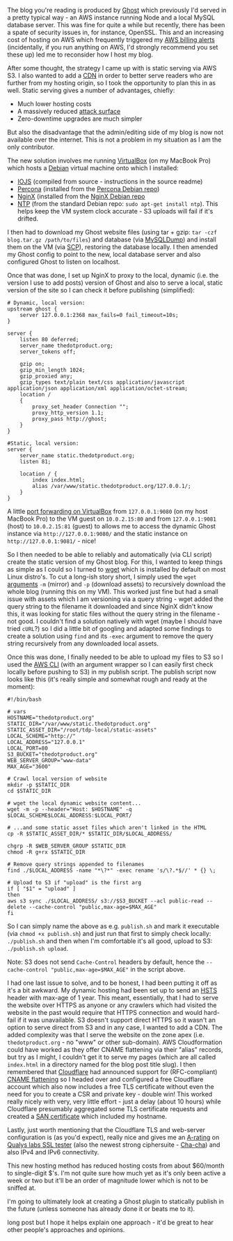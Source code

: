 The blog you're reading is produced by [Ghost](https://ghost.org/) which previously I'd served in a pretty typical way - an AWS instance running Node and a local MySQL database server. This was fine for quite a while but recently, there has been a spate of security issues in, for instance, OpenSSL. This and an increasing cost of hosting on AWS which frequently triggered my [AWS billing alerts](http://docs.aws.amazon.com/awsaccountbilling/latest/aboutv2/monitor-charges.html) (incidentally, if you run anything on AWS, I'd strongly recommend you set these up) led me to reconsider how I host my blog.

After some thought, the strategy I came up with is static serving via AWS S3. I also wanted to add a [CDN](https://en.wikipedia.org/wiki/Content_delivery_network) in order to better serve readers who are further from my hosting origin, so I took the opportunity to plan this in as well. Static serving gives a number of advantages, chiefly:

* Much lower hosting costs
* A massively reduced [attack surface](https://en.wikipedia.org/wiki/Attack_surface)
* Zero-downtime upgrades are much simpler

But also the disadvantage that the admin/editing side of my blog is now not available over the internet. This is not a problem in my situation as I am the only contributor.

The new solution involves me running [VirtualBox](https://www.virtualbox.org/) (on my MacBook Pro) which hosts a [Debian](http://www.debian.org/) virtual machine onto which I installed:

* [IOJS](https://iojs.org/en/index.html) (compiled from source - instructions in the source readme)
* [Percona](https://www.percona.com/software/mysql-database/percona-server) (installed from the [Percona Debian repo](https://www.percona.com/doc/percona-server/5.5/installation/apt_repo.html))
* [NginX](http://nginx.org/) (installed from the [NginX Debian repo](http://nginx.org/en/linux_packages.html)
* [NTP](https://en.wikipedia.org/wiki/Network_Time_Protocol) (from the standard Debian repo: `sudo apt-get install ntp`). This helps keep the VM system clock accurate - S3 uploads will fail if it's drifted.

I then had to download my Ghost website files (using tar + gzip: `tar -czf blog.tar.gz /path/to/files`) and database (via [MySQLDump](https://dev.mysql.com/doc/refman/5.1/en/mysqldump.html)) and install them on the VM (via [SCP](https://en.wikipedia.org/wiki/Secure_copy)), restoring the database locally. I then amended my Ghost config to point to the new, local database server and also configured Ghost to listen on localhost.

Once that was done, I set up NginX to proxy to the local, dynamic (i.e. the version I use to add posts) version of Ghost and also to serve a local, static version of the site so I can check it before publishing (simplified):

```
# Dynamic, local version:
upstream ghost {
	server 127.0.0.1:2368 max_fails=0 fail_timeout=10s;
}

server {
	listen 80 deferred;
	server_name thedotproduct.org;
	server_tokens off;

	gzip on;
	gzip_min_length 1024;
	gzip_proxied any;
	gzip_types text/plain text/css application/javascript application/json application/xml application/octet-stream;
	location /
	{
    	proxy_set_header Connection "";
    	proxy_http_version 1.1;
    	proxy_pass http://ghost;
	}
}

#Static, local version:
server {
	server_name static.thedotproduct.org;
	listen 81;

	location / {
		index index.html;
		alias /var/www/static.thedotproduct.org/127.0.0.1/;
	}
}
```

A little [port forwarding on VirtualBox](https://www.virtualbox.org/manual/ch06.html#natforward) from `127.0.0.1:9080` (on my host MacBook Pro) to the VM guest on `10.0.2.15:80` and from `127.0.0.1:9081` (host) to `10.0.2.15:81` (guest) to  allows me to access the dynamic Ghost instance via `http://127.0.0.1:9080/` and the static instance on `http://127.0.0.1:9081/` - nice!

So I then needed to be able to reliably and automatically (via CLI script) create the static version of my Ghost blog. For this, I wanted to keep things as simple as I could so I turned to [wget](http://www.gnu.org/software/wget/) which is installed by default on most Linux distro's. To cut a long-ish story short, I simply used the `wget` [arguments](http://www.gnu.org/software/wget/manual/wget.html) `-m` (mirror) and `-p` (download assets) to recursively download the whole blog (running this on my VM). This worked just fine but had a small issue with assets which I am versioning via a query string - wget added the query string to the filename it downloaded and since NginX didn't know this, it was looking for static files without the query string in the filename - not good. I couldn't find a solution natively with wget (maybe I should have tried `cURL`?) so I did a little bit of googling and adapted some findings to create a solution using `find` and its `-exec` argument to remove the query string recursively from any downloaded local assets.

Once this was done, I finally needed to be able to upload my files to S3 so I used the [AWS CLI](https://aws.amazon.com/cli/) (with an argument wrapper so I can easily first check locally before pushing to S3) in my publish script. The publish script now looks like this (it's really simple  and somewhat rough and ready at the moment):

```
#!/bin/bash

# vars
HOSTNAME="thedotproduct.org"
STATIC_DIR="/var/www/static.thedotproduct.org"
STATIC_ASSET_DIR="/root/tdp-local/static-assets"
LOCAL_SCHEME="http://"
LOCAL_ADDRESS="127.0.0.1"
LOCAL_PORT=80
S3_BUCKET="thedotproduct.org"
WEB_SERVER_GROUP="www-data"
MAX_AGE="3600"

# Crawl local version of website
mkdir -p $STATIC_DIR
cd $STATIC_DIR

# wget the local dynamic website content...
wget -m -p --header="Host: $HOSTNAME" -q $LOCAL_SCHEME$LOCAL_ADDRESS:$LOCAL_PORT/

# ...and some static asset files which aren't linked in the HTML
cp -R $STATIC_ASSET_DIR/* $STATIC_DIR/$LOCAL_ADDRESS/

chgrp -R $WEB_SERVER_GROUP $STATIC_DIR
chmod -R g+rx $STATIC_DIR

# Remove query strings appended to filenames
find ./$LOCAL_ADDRESS -name "*\?*" -exec rename 's/\?.*$//' * {} \;

# Upload to S3 if "upload" is the first arg
if [ "$1" = "upload" ]
then 
aws s3 sync ./$LOCAL_ADDRESS/ s3://$S3_BUCKET --acl public-read --delete --cache-control "public,max-age=$MAX_AGE"
fi
```

So I can simply name the above as e.g. `publish.sh` and mark it executable (via `chmod +x publish.sh`) and just run that first to simply check locally: `./publish.sh` and then when I'm comfortable it's all good, upload to S3: `./publish.sh upload`.

Note: S3 does not send `Cache-Control` headers by default, hence the `--cache-control "public,max-age=$MAX_AGE"` in the script above.

I had one last issue to solve, and to be honest, I had been putting it off as it's a bit awkward. My dynamic hosting had been set up to send an [HSTS](https://en.wikipedia.org/wiki/HTTP_Strict_Transport_Security) header with max-age of 1 year. This meant, essentially, that I had to serve the website over HTTPS as anyone or any crawlers which had visited the website in the past would require that HTTPS connection and would hard-fail if it was unavailable. S3 doesn't support direct HTTPS so it wasn't an option to serve direct from S3 and in any case, I wanted to add a CDN. The added complexity was that I serve the website on the zone apex (i.e. `thedotproduct.org` - no "www" or other sub-domain). AWS Cloudformation could have worked as they offer CNAME flattening via their "alias" records, but try as I might, I couldn't get it to serve my pages (which are all called `index.html` in a directory named for the blog post title slug). I then remembered that [Cloudflare](https://blog.cloudflare.com/) had announced support for (RFC-compliant) [CNAME flattening](https://blog.cloudflare.com/zone-apex-naked-domain-root-domain-cname-supp/) so I headed over and configured a free Cloudflare account which also now includes a free TLS certificate without even the need for you to create a CSR and private key - double win! This worked really nicely with very, very little effort - just a delay (about 10 hours) while Cloudflare presumably aggregated some TLS certificate requests and created a [SAN certificate](https://en.wikipedia.org/wiki/SubjectAltName) which included my hostname.

Lastly, just worth mentioning that the Cloudflare TLS and web-server configuration is (as you'd expect), really nice and gives me an [A-rating](https://www.ssllabs.com/ssltest/analyze.html?d=thedotproduct.org) on [Qualys labs SSL tester](https://www.ssllabs.com/ssltest/index.html) (also the newest strong ciphersuite - [Cha-cha](https://en.wikipedia.org/wiki/Salsa20#ChaCha_variant)) and also IPv4 and IPv6 connectivity.

This new hosting method has reduced hosting costs from about $60/month to single-digit $'s. I'm not quite sure how much yet as it's only been active a week or two but it'll be an order of magnitude lower which is not to be sniffed at.

I'm going to ultimately look at creating a Ghost plugin to statically publish in the future (unless someone has already done it or beats me to it).

long post but I hope it helps explain one approach - it'd be great to hear other people's approaches and opinions.
